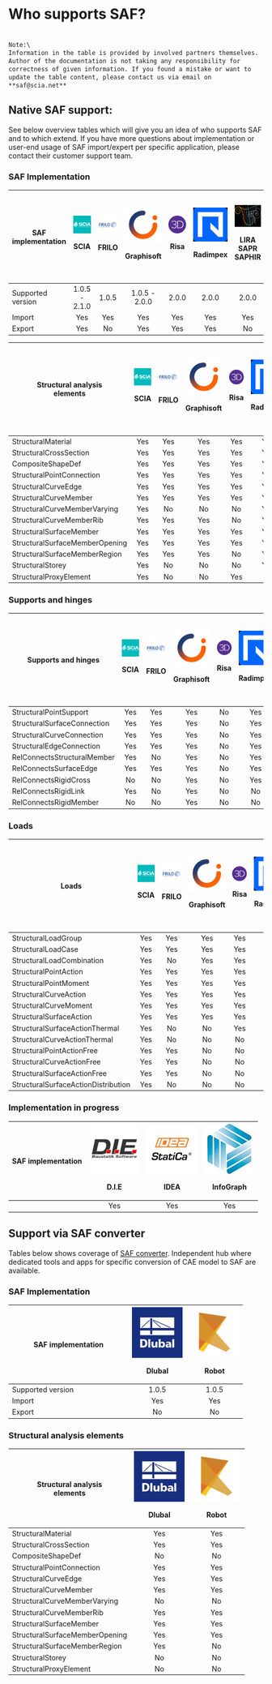 # Who supports SAF?

```{admonition} Last update: February 2022

Note:\
Information in the table is provided by involved partners themselves. Author of the documentation is not taking any responsibility for correctness of given information. If you found a mistake or want to update the table content, please contact us via email on **saf@scia.net**
```

## Native SAF support:

See below overview tables which will give you an idea of who supports SAF and to which extend. If you have more questions about implementation or user-end usage of SAF import/expert per specific application, please contact their customer support team.

### SAF Implementation

| **SAF implementation** | ![](../.gitbook/assets/1_scia.png)<p>SCIA | ![](../.gitbook/assets/1_frilo.png)<p>FRILO | ![](../.gitbook/assets/1_grgnay6o_400x400.png)<p>Graphisoft | ![](../.gitbook/assets/1_risa.png)<p>Risa | ![](../.gitbook/assets/1_radimpex.png)<p>Radimpex | ![](../.gitbook/assets/1_logo_lira.png)<p>LIRA SAPR SAPHIR | ![](../.gitbook/assets/1_axis.png)<p>AxisVM | ![](../.gitbook/assets/1_fem-design-logo2.png)<p>FEM-Design | ![](../.gitbook/assets/1_sofistik.png)<p>Sofistik | ![](../.gitbook/assets/1_dlubal.png)<p>Dlubal | ![](../.gitbook/assets/1_consteel.png)<p>ConSteel | ![](../.gitbook/assets/1_mbaec.png)<p>mbAEC<p>StrukturEditor |
| ---------------------- | :-----------------------------------------------------------------: | :-------------------------------------------------------------------: | :-----------------------------------------------------------------------------------: | :-------------------------------------------------------------------: | :---------------------------------------------------------------------------: | :------------------------------------------------------------------------------------: | :---------------------------------------------------------------------: | :------------------------------------------------------------------------------------: | :----------------------------------------------------------------------------------: | :---: | :---: | :---: |
| Supported version      |                            1.0.5 - 2.1.0                            |                                 1.0.5                                 |                                      1.0.5 - 2.0.0                                      |                                 2.0.0                                 |                                     2.0.0                                     |                                          2.0.0                                         |                                  1.0.5                                  |                                          1.0.5 - 2.0.0                                         |                                         2.0.0                                        | 1.0.5 | 1.0.5 - 2.0.0 | 1.0.5 - 2.0.0 |
| Import                 |                                 Yes                                 |                                  Yes                                  |                                           Yes                                           |                                  Yes                                  |                                      Yes                                      |                                           Yes                                          |                                   Yes                                   |                                           Yes                                          |                                          Yes                                         | Yes| Yes | Yes |
| Export                 |                                 Yes                                 |                                  No                                  |                                           Yes                                           |                                  Yes                                  |                                      Yes                                      |                                           No                                           |                                   Yes                                   |                                           No                                           |                                          No                                          | Yes | No | Yes |

| <p><strong>Structural analysis</strong><br><strong>elements</strong></p> | ![](../.gitbook/assets/1_scia.png)<p>SCIA | ![](../.gitbook/assets/1_frilo.png)<p>FRILO | ![](../.gitbook/assets/1_grgnay6o_400x400.png)<p>Graphisoft | ![](../.gitbook/assets/1_risa.png)<p>Risa | ![](../.gitbook/assets/1_radimpex.png)<p>Radimpex | ![](../.gitbook/assets/1_logo_lira.png)<p>LIRA SAPR SAPHIR | ![](../.gitbook/assets/1_axis.png)<p>AxisVM | ![](../.gitbook/assets/1_fem-design-logo2.png)<p>FEM-Design | ![](../.gitbook/assets/1_sofistik.png)<p>Sofistik | ![](../.gitbook/assets/1_dlubal.png)<p>Dlubal | ![](../.gitbook/assets/1_consteel.png)<p>ConSteel | ![](../.gitbook/assets/1_mbaec.png)<p>mbAEC<p>StrukturEditor |
| ------------------------------------------------------------------------ | :-----------------------------------------------------------------: | :-------------------------------------------------------------------: | :-------------------------------------------------------------------------------------: | :-------------------------------------------------------------------: | :---------------------------------------------------------------------------: | :------------------------------------------------------------------------------------: | :---------------------------------------------------------------------: | :------------------------------------------------------------------------------------: | :----------------------------------------------------------------------------------: | :---: | :---: | :---: |
| StructuralMaterial                                                       |                                 Yes                                 |                                  Yes                                  |                                           Yes                                           |                                  Yes                                  |                                      Yes                                      |                                           Yes                                          |                                   Yes                                   |                                           Yes                                          |                                          Yes                                         | Yes | Yes | Yes |
| StructuralCrossSection                                                   |                                 Yes                                 |                                  Yes                                  |                                           Yes                                           |                                  Yes                                  |                                      Yes                                      |                                           Yes                                          |                                   Yes                                   |                                           Yes                                          |                                          Yes                                         | Yes | Yes | Yes |
| CompositeShapeDef                                                        |                                 Yes                                 |                                  Yes                                  |                                           Yes                                           |                                  Yes                                  |                                      Yes                                      |                                           Yes                                          |                                   Yes                                   |                                           Yes                                           |                                          No                                          | No | No | No |
| StructuralPointConnection                                                |                                 Yes                                 |                                  Yes                                  |                                           Yes                                           |                                  Yes                                  |                                      Yes                                      |                                           Yes                                          |                                   Yes                                   |                                           Yes                                          |                                          Yes                                         | Yes | Yes | Yes |
| StructuralCurveEdge                                                      |                                 Yes                                 |                                  Yes                                  |                                           Yes                                           |                                  Yes                                  |                                      Yes                                      |                                           Yes                                          |                                   Yes                                   |                                           Yes                                          |                                          Yes                                         | Yes | No | No |
| StructuralCurveMember                                                    |                                 Yes                                 |                                  Yes                                  |                                           Yes                                           |                                  Yes                                  |                                      Yes                                      |                                           Yes                                          |                                   Yes                                   |                                           Yes                                          |                                          Yes                                         | Yes | Yes | Yes |
| StructuralCurveMemberVarying                                             |                                 Yes                                 |                                   No                                  |                                            No                                           |                                   No                                  |                                      Yes                                      |                                           Yes                                          |                                   Yes                                   |                                           Yes                                           |                                          No                                          | Yes | Yes | No |
| StructuralCurveMemberRib                                                 |                                 Yes                                 |                                  Yes                                  |                                           Yes                                           |                                   No                                  |                                      Yes                                      |                                           Yes                                          |                                   Yes                                   |                                           Yes                                           |                                          No                                          | Yes | No | No |
| StructuralSurfaceMember                                                  |                                 Yes                                 |                                  Yes                                  |                                           Yes                                           |                                  Yes                                  |                                      Yes                                      |                                           Yes                                          |                                   Yes                                   |                                           Yes                                          |                                          Yes                                         | Yes | Yes | Yes |
| StructuralSurfaceMemberOpening                                           |                                 Yes                                 |                                  Yes                                  |                                           Yes                                           |                                  Yes                                  |                                      Yes                                      |                                           Yes                                          |                                   Yes                                   |                                           Yes                                          |                                          Yes                                         | Yes | No | Yes |
| StructuralSurfaceMemberRegion                                            |                                 Yes                                 |                                  Yes                                  |                                           Yes                                           |                                   No                                  |                                      Yes                                      |                                           Yes                                          |                                   Yes                                   |                                           No                                           |                                          Yes                                         | No | No | No |
| StructuralStorey                                                         |                                 Yes                                 |                                   No                                  |                                            No                                           |                                   No                                  |                                      Yes                                      |                                           Yes                                          |                                   Yes                                   |                                           Yes                                           |                                          No                                          | Yes | No | Yes |
| StructuralProxyElement                                                   |                                 Yes                                 |                                   No                                  |                                            No                                           |                                  Yes                                  |                                       No                                      |                                           No                                           |                                    No                                   |                                           No                                           |                                          No                                          | No | No | No |

### Supports and hinges

| Supports and hinges         | ![](../.gitbook/assets/1_scia.png)<p>SCIA | ![](../.gitbook/assets/1_frilo.png)<p>FRILO | ![](../.gitbook/assets/1_grgnay6o_400x400.png)<p>Graphisoft | ![](../.gitbook/assets/1_risa.png)<p>Risa | ![](../.gitbook/assets/1_radimpex.png)<p>Radimpex | ![](../.gitbook/assets/1_logo_lira.png)<p>LIRA SAPR SAPHIR | ![](../.gitbook/assets/1_axis.png)<p>AxisVM | ![](../.gitbook/assets/1_fem-design-logo2.png)<p>FEM-Design | ![](../.gitbook/assets/1_sofistik.png)<p>Sofistik | ![](../.gitbook/assets/1_dlubal.png)<p>Dlubal | ![](../.gitbook/assets/1_consteel.png)<p>ConSteel | ![](../.gitbook/assets/1_mbaec.png)<p>mbAEC<p>StrukturEditor |
| --------------------------- | :-----------------------------------------------------------------: | :-------------------------------------------------------------------: | :-------------------------------------------------------------------------------------: | :-------------------------------------------------------------------: | :---------------------------------------------------------------------------: | :------------------------------------------------------------------------------------: | :---------------------------------------------------------------------: | :------------------------------------------------------------------------------------: | :----------------------------------------------------------------------------------: | :----: | :----: | :---: |
| StructuralPointSupport      |                                 Yes                                 |                                  Yes                                  |                                           Yes                                           |                                   No                                  |                                      Yes                                      |                                           No                                           |                                   Yes                                   |                                           Yes                                          |                                          Yes                                         | Yes | Yes | No |
| StructuralSurfaceConnection |                                 Yes                                 |                                  Yes                                  |                                           Yes                                           |                                   No                                  |                                      Yes                                      |                                           No                                           |                                   Yes                                   |                                           Yes                                          |                                          Yes                                         | Yes | No | No |
| StructuralCurveConnection   |                                 Yes                                 |                                  Yes                                  |                                           Yes                                           |                                   No                                  |                                      Yes                                      |                                           No                                           |                                   Yes                                   |                                           Yes                                          |                                          Yes                                         | Yes | No | No |
| StructuralEdgeConnection    |                                 Yes                                 |                                  Yes                                  |                                           Yes                                           |                                   No                                  |                                      Yes                                      |                                           No                                           |                                   Yes                                   |                                           Yes                                          |                                          Yes                                         | Yes | No | No |
| RelConnectsStructuralMember |                                 Yes                                 |                                   No                                  |                                           Yes                                           |                                   No                                  |                                      Yes                                      |                                           No                                           |                                   Yes                                   |                                           Yes                                          |                                          Yes                                         | Yes | Yes | No |
| RelConnectsSurfaceEdge      |                                 Yes                                 |                                  Yes                                  |                                           Yes                                           |                                   No                                  |                                      Yes                                      |                                           No                                           |                                   Yes                                   |                                           Yes                                          |                                          No                                          | Yes | No | No |
| RelConnectsRigidCross       |                                  No                                 |                                   No                                  |                                           Yes                                           |                                   No                                  |                                      Yes                                      |                                           No                                           |                                   Yes                                   |                                           Yes                                           |                                          No                                          | Yes | No | No |
| RelConnectsRigidLink        |                                 Yes                                 |                                   No                                  |                                           Yes                                           |                                   No                                  |                                       No                                      |                                           No                                           |                                   Yes                                   |                                           Yes                                          |                                          No                                          | Yes | No | No |
| RelConnectsRigidMember      |                                  No                                 |                                   No                                  |                                           Yes                                           |                                   No                                  |                                       No                                      |                                           No                                           |                                   Yes                                   |                                           Yes                                          |                                          No                                          | Yes | No | No |

### Loads

| **Loads**                           |  ![](../.gitbook/assets/1_scia.png)<p>SCIA | ![](../.gitbook/assets/1_frilo.png)<p>FRILO | ![](../.gitbook/assets/1_grgnay6o_400x400.png)<p>Graphisoft | ![](../.gitbook/assets/1_risa.png)<p>Risa | ![](../.gitbook/assets/1_radimpex.png)<p>Radimpex | ![](../.gitbook/assets/1_logo_lira.png)<p>LIRA SAPR SAPHIR | ![](../.gitbook/assets/1_axis.png)<p>AxisVM | ![](../.gitbook/assets/1_fem-design-logo2.png)<p>FEM-Design | ![](../.gitbook/assets/1_sofistik.png)<p>Sofistik | ![](../.gitbook/assets/1_dlubal.png)<p>Dlubal | ![](../.gitbook/assets/1_consteel.png)<p>ConSteel | ![](../.gitbook/assets/1_mbaec.png)<p>mbAEC<p>StrukturEditor |
| ----------------------------------- | :-----------------------------------------------------------------: | :-------------------------------------------------------------------: | :-------------------------------------------------------------------------------------: | :-------------------------------------------------------------------: | :---------------------------------------------------------------------------: | :------------------------------------------------------------------------------------: | :---------------------------------------------------------------------: | :------------------------------------------------------------------------------------: | :----------------------------------------------------------------------------------: | :---: | :---: | :---: |
| StructuralLoadGroup                 |                                 Yes                                 |                                  Yes                                  |                                           Yes                                           |                                  Yes                                  |                                      Yes                                      |                                           No                                           |                                   Yes                                   |                                           No                                           |                                          No                                          | Yes | Yes | No |
| StructuralLoadCase                  |                                 Yes                                 |                                  Yes                                  |                                           Yes                                           |                                  Yes                                  |                                      Yes                                      |                                           Yes                                          |                                   Yes                                   |                                           Yes                                           |                                          No                                          | Yes | Yes | No |
| StructuralLoadCombination           |                                 Yes                                 |                                   No                                  |                                           Yes                                           |                                  Yes                                  |                                       No                                      |                                           Yes                                          |                                   Yes                                   |                                           Yes                                           |                                          No                                          | Yes | Yes | No |
| StructuralPointAction               |                                 Yes                                 |                                  Yes                                  |                                           Yes                                           |                                  Yes                                  |                                      Yes                                      |                                           Yes                                          |                                   Yes                                   |                                           Yes                                           |                                          No                                          | Yes | Yes | No |
| StructuralPointMoment               |                                 Yes                                 |                                  Yes                                  |                                           Yes                                           |                                  Yes                                  |                                      Yes                                      |                                           Yes                                          |                                   Yes                                   |                                           Yes                                           |                                          No                                          | Yes | Yes | No |
| StructuralCurveAction               |                                 Yes                                 |                                  Yes                                  |                                           Yes                                           |                                  Yes                                  |                                      Yes                                      |                                           Yes                                          |                                   Yes                                   |                                           Yes                                           |                                          No                                          | Yes | Yes | No |
| StructuralCurveMoment               |                                 Yes                                 |                                  Yes                                  |                                           Yes                                           |                                  Yes                                  |                                      Yes                                      |                                           Yes                                          |                                   Yes                                   |                                           Yes                                           |                                          No                                          | Yes | No | No |
| StructuralSurfaceAction             |                                 Yes                                 |                                  Yes                                  |                                           Yes                                           |                                  Yes                                  |                                      Yes                                      |                                           Yes                                          |                                   Yes                                   |                                           Yes                                           |                                          No                                          | Yes | Yes | No |
| StructuralSurfaceActionThermal      |                                  Yes                                 |                                   No                                  |                                            No                                           |                                  Yes                                  |                                      Yes                                      |                                           No                                           |                                   Yes                                   |                                           Yes                                           |                                          No                                          | No | No | No |
| StructuralCurveActionThermal        |                                  Yes                                 |                                   No                                  |                                            No                                           |                                   No                                  |                                      Yes                                      |                                           No                                           |                                   Yes                                   |                                           Yes                                           |                                          No                                          | No | No | No |
| StructuralPointActionFree           |                                 Yes                                 |                                  Yes                                  |                                            No                                           |                                   No                                  |                                      Yes                                      |                                           Yes                                          |                                   Yes                                   |                                           Yes                                           |                                          No                                          | No | Yes | No |
| StructuralCurveActionFree           |                                 Yes                                 |                                  Yes                                  |                                            No                                           |                                   No                                  |                                      Yes                                      |                                           Yes                                          |                                   Yes                                   |                                           Yes                                           |                                          No                                          | No | Yes | No |
| StructuralSurfaceActionFree         |                                 Yes                                 |                                  Yes                                  |                                            No                                           |                                   No                                  |                                      Yes                                      |                                           Yes                                          |                                   Yes                                   |                                           Yes                                           |                                          No                                          | No | No | No |
| StructuralSurfaceActionDistribution |                                  Yes                                 |                                   No                                  |                                            No                                           |                                   No                                  |                                       No                                      |                                           No                                           |                                    No                                   |                                           No                                           |                                          No                                          | No | Yes | No |

### Implementation in progress

| **SAF implementation**  | ![](../.gitbook/assets/1_die.png)<p>D.I.E | ![](../.gitbook/assets/1_idea.png)<p>IDEA | ![](../.gitbook/assets/1_InfoGraph_99x99.png)<p>InfoGraph |
| ---------------------- | :-----------------------------------------------------------------: | :----------------------------------------: | :-------------------------------------------------------: |
|                        |                                   Yes                                   |                                 Yes                                 |                                  Yes                                 |                        Yes                       |

## Support via SAF converter

Tables below shows coverage of [SAF converter](https://safconverter.structuraltoolkit.com/rfem). Independent hub where dedicated tools and apps for specific conversion of CAE model to SAF are available.

### SAF Implementation

| **SAF implementation** | ![](../.gitbook/assets/1_dlubal.png)<p>Dlubal | ![](../.gitbook/assets/1_robot.png)<p>Robot |
| ---------------------- | :-------------------------------------------: | :-------------------------------------------------------------------: |
| Supported version&nbsp;&nbsp;&nbsp;&nbsp;&nbsp;&nbsp;&nbsp;&nbsp;&nbsp;&nbsp;&nbsp;&nbsp;&nbsp;&nbsp;&nbsp;&nbsp;&nbsp;&nbsp;&nbsp;&nbsp;&nbsp;&nbsp;&nbsp;&nbsp;&nbsp;&nbsp;&nbsp;      |                      1.0.5                    |                                 1.0.5                                 |
| Import                 |                       Yes                     |                                  Yes                                  |
| Export                 |                       No                      |                                   No                                  |

### Structural analysis elements

| <p><strong>Structural analysis</strong><br><strong>elements</strong></p> | ![](../.gitbook/assets/1_dlubal.png)<p>Dlubal | ![](../.gitbook/assets/1_robot.png)<p>Robot |
| ------------------------------------------------------------------------ | :---------------------------------------------------------------------: | :-------------------------------------------------------------------: |
| StructuralMaterial                                                       |                                   Yes                                   |                                  Yes                                  |
| StructuralCrossSection                                                   |                                   Yes                                   |                                  Yes                                  |
| CompositeShapeDef                                                        |                                    No                                   |                                   No                                  |
| StructuralPointConnection                                                |                                   Yes                                   |                                  Yes                                  |
| StructuralCurveEdge                                                      |                                   Yes                                   |                                  Yes                                  |
| StructuralCurveMember                                                    |                                   Yes                                   |                                  Yes                                  |
| StructuralCurveMemberVarying                                             |                                    No                                   |                                   No                                  |
| StructuralCurveMemberRib                                                 |                                   Yes                                   |                                  Yes                                  |
| StructuralSurfaceMember                                                  |                                   Yes                                   |                                  Yes                                  |
| StructuralSurfaceMemberOpening                                           |                                   Yes                                   |                                  Yes                                  |
| StructuralSurfaceMemberRegion                                            |                                   Yes                                   |                                   No                                  |
| StructuralStorey                                                         |                                    No                                   |                                   No                                  |
| StructuralProxyElement                                                   |                                    No                                   |                                   No                                  |
